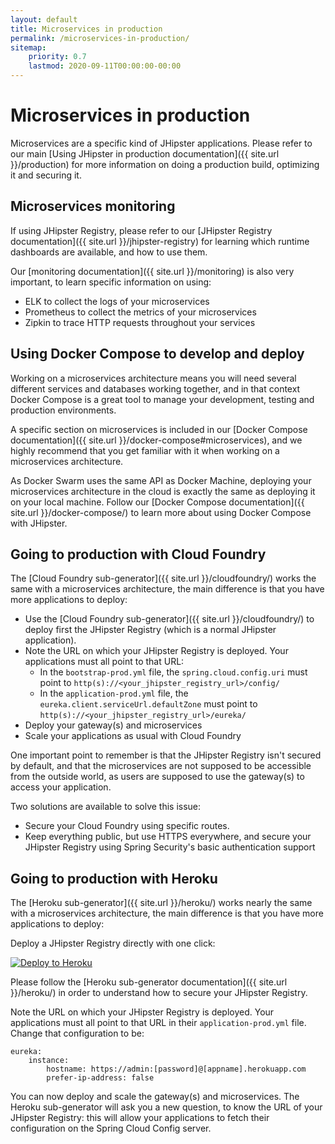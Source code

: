 ```yaml
---
layout: default
title: Microservices in production
permalink: /microservices-in-production/
sitemap:
    priority: 0.7
    lastmod: 2020-09-11T00:00:00-00:00
---
```


# <i class="fa fa-cloud"></i> Microservices in production

Microservices are a specific kind of JHipster applications. Please refer to our main [Using JHipster in production documentation]({{ site.url }}/production) for more information on doing a production build, optimizing it and securing it.

<h2 id="elk">Microservices monitoring</h2>

If using JHipster Registry, please refer to our [JHipster Registry documentation]({{ site.url }}/jhipster-registry) for learning which runtime dashboards are available, and how to use them.

Our [monitoring documentation]({{ site.url }}/monitoring) is also very important, to learn specific information on using:

- ELK to collect the logs of your microservices
- Prometheus to collect the metrics of your microservices
- Zipkin to trace HTTP requests throughout your services

<h2 id="docker_compose">Using Docker Compose to develop and deploy</h2>

Working on a microservices architecture means you will need several different services and databases working together, and in that context Docker Compose is a great tool to manage your development, testing and production environments.

A specific section on microservices is included in our [Docker Compose documentation]({{ site.url }}/docker-compose#microservices), and we highly recommend that you get familiar with it when working on a microservices architecture.

As Docker Swarm uses the same API as Docker Machine, deploying your microservices architecture in the cloud is exactly the same as deploying it on your local machine. Follow our [Docker Compose documentation]({{ site.url }}/docker-compose/) to learn more about using Docker Compose with JHipster.

<h2 id="cloudfoundry">Going to production with Cloud Foundry</h2>

The [Cloud Foundry sub-generator]({{ site.url }}/cloudfoundry/) works the same with a microservices architecture, the main difference is that you have more applications to deploy:

- Use the [Cloud Foundry sub-generator]({{ site.url }}/cloudfoundry/) to deploy first the JHipster Registry (which is a normal JHipster application).
- Note the URL on which your JHipster Registry is deployed. Your applications must all point to that URL:
  - In the `bootstrap-prod.yml` file, the `spring.cloud.config.uri` must point to `http(s)://<your_jhipster_registry_url>/config/`
  - In the `application-prod.yml` file, the `eureka.client.serviceUrl.defaultZone` must point to `http(s)://<your_jhipster_registry_url>/eureka/`
- Deploy your gateway(s) and microservices
- Scale your applications as usual with Cloud Foundry

One important point to remember is that the JHipster Registry isn't secured by default, and that the microservices are not supposed to be accessible from the outside world, as users are supposed to use the gateway(s) to access your application.

Two solutions are available to solve this issue:

- Secure your Cloud Foundry using specific routes.
- Keep everything public, but use HTTPS everywhere, and secure your JHipster Registry using Spring Security's basic authentication support

<h2 id="heroku">Going to production with Heroku</h2>

The [Heroku sub-generator]({{ site.url }}/heroku/) works nearly the same with a microservices architecture, the main difference is that you have more applications to deploy:

Deploy a JHipster Registry directly with one click:

[![Deploy to Heroku](https://camo.githubusercontent.com/c0824806f5221ebb7d25e559568582dd39dd1170/68747470733a2f2f7777772e6865726f6b7563646e2e636f6d2f6465706c6f792f627574746f6e2e706e67)](https://dashboard.heroku.com/new?&template=https%3A%2F%2Fgithub.com%2Fjhipster%2Fjhipster-registry)

Please follow the [Heroku sub-generator documentation]({{ site.url }}/heroku/) in order to understand how to secure your JHipster Registry.

Note the URL on which your JHipster Registry is deployed. Your applications must all point to that URL in their `application-prod.yml` file. Change that configuration to be:

    eureka:
        instance:
            hostname: https://admin:[password]@[appname].herokuapp.com
            prefer-ip-address: false

You can now deploy and scale the gateway(s) and microservices. The Heroku sub-generator will ask you a new question, to know the URL of your JHipster Registry: this will allow your applications to fetch their configuration on the Spring Cloud Config server.
